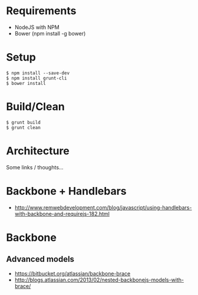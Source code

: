 # Requirements

- NodeJS with NPM
- Bower (npm install -g bower)

# Setup

    $ npm install --save-dev
    $ npm install grunt-cli
    $ bower install

# Build/Clean

    $ grunt build
    $ grunt clean

# Architecture

Some links / thoughts...

# Backbone + Handlebars

- http://www.remwebdevelopment.com/blog/javascript/using-handlebars-with-backbone-and-requirejs-182.html

# Backbone

## Advanced models

- https://bitbucket.org/atlassian/backbone-brace
- http://blogs.atlassian.com/2013/02/nested-backbonejs-models-with-brace/